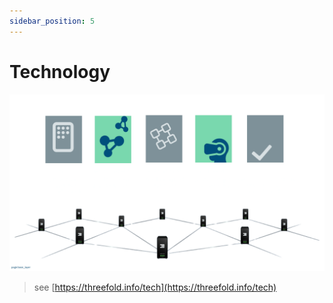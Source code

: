 ```yaml
---
sidebar_position: 5
---
```


# Technology

![](img/users_all.png)

> see [https://threefold.info/tech](https://threefold.info/tech)